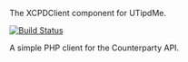 The XCPDClient component for UTipdMe.


[![Build Status](https://travis-ci.org/UTipdMe/XCPDClient.svg?branch=master)](https://travis-ci.org/UTipdMe/XCPDClient)


A simple PHP client for the Counterparty API.
